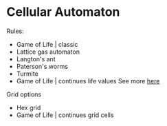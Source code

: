 # Cellular Automaton

Rules:
* Game of Life | classic
* Lattice gas automaton
* Langton's ant
* Paterson's worms
* Turmite
* Game of Life | continues life values
See more [here](https://en.m.wikipedia.org/wiki/Cellular_automaton#Specific_rules)

Grid options
* Hex grid
* Game of Life | continues grid cells